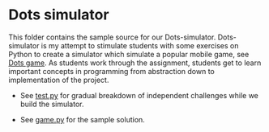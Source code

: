 
# Dots simulator

This folder contains the sample source for our Dots-simulator. Dots-simulator is my attempt to stimulate students
with some exercises on Python to create a simulator which simulate a popular mobile game, see [Dots game](http://weplaydots.com/).
As students work through the assignment, students get to learn important concepts in programming from abstraction down
to implementation of the project.

* See [test.py](test.py) for gradual breakdown of independent challenges while we
  build the simulator.
  
* See [game.py](game.py) for the sample solution.

